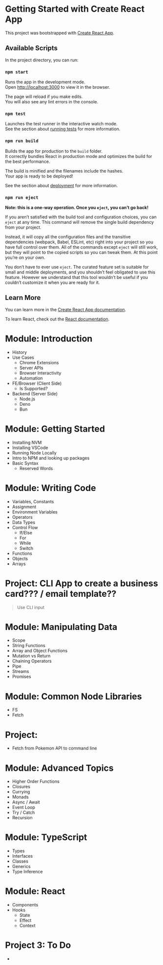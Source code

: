 # Getting Started with Create React App

This project was bootstrapped with [Create React App](https://github.com/facebook/create-react-app).

## Available Scripts

In the project directory, you can run:

### `npm start`

Runs the app in the development mode.\
Open [http://localhost:3000](http://localhost:3000) to view it in the browser.

The page will reload if you make edits.\
You will also see any lint errors in the console.

### `npm test`

Launches the test runner in the interactive watch mode.\
See the section about [running tests](https://facebook.github.io/create-react-app/docs/running-tests) for more information.

### `npm run build`

Builds the app for production to the `build` folder.\
It correctly bundles React in production mode and optimizes the build for the best performance.

The build is minified and the filenames include the hashes.\
Your app is ready to be deployed!

See the section about [deployment](https://facebook.github.io/create-react-app/docs/deployment) for more information.

### `npm run eject`

**Note: this is a one-way operation. Once you `eject`, you can’t go back!**

If you aren’t satisfied with the build tool and configuration choices, you can `eject` at any time. This command will remove the single build dependency from your project.

Instead, it will copy all the configuration files and the transitive dependencies (webpack, Babel, ESLint, etc) right into your project so you have full control over them. All of the commands except `eject` will still work, but they will point to the copied scripts so you can tweak them. At this point you’re on your own.

You don’t have to ever use `eject`. The curated feature set is suitable for small and middle deployments, and you shouldn’t feel obligated to use this feature. However we understand that this tool wouldn’t be useful if you couldn’t customize it when you are ready for it.

## Learn More

You can learn more in the [Create React App documentation](https://facebook.github.io/create-react-app/docs/getting-started).

To learn React, check out the [React documentation](https://reactjs.org/).

# Module: Introduction

- History
- Use Cases
  - Chrome Extensions
  - Server APIs
  - Browser Interactivity
  - Automation
- FE/Browser (Client Side)
  - Is <Blank> Supported?
- Backend (Server Side)
  - Node.js
  - Deno
  - Bun

# Module: Getting Started

- Installing NVM
- Installing VSCode
- Running Node Locally
- Intro to NPM and looking up packages
- Basic Syntax
  - Reserved Words

# Module: Writing Code

- Variables, Constants
- Assignment
- Environment Variables
- Operators
- Data Types
- Control Flow
  - If/Else
  - For
  - While
  - Switch
- Functions
- Objects
- Arrays

# Project: CLI App to create a business card??? / email template??

> Use CLI input

# Module: Manipulating Data

- Scope
- String Functions
- Array and Object Functions
- Mutation vs Return
- Chaining Operators
- Pipe
- Streams
- Promises

# Module: Common Node Libraries

- FS
- Fetch

# Project:

- Fetch from Pokemon API to command line

# Module: Advanced Topics

- Higher Order Functions
- Closures
- Currying
- Monads
- Async / Await
- Event Loop
- Try / Catch
- Recursion

# Module: TypeScript

- Types
- Interfaces
- Classes
- Generics
- Type Inference

# Module: React

- Components
- Hooks
  - State
  - Effect
  - Context

# Project 3: To Do

-
